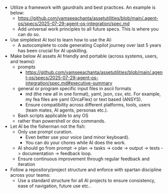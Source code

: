 - Utilize a framework with gaurdrails and best practices. An example is below:
  - https://github.com/vamseeachanta/assetutilities/blob/main/.agent-os/specs/2025-07-29-agent-os-integration/spec.md
  - Add universal work principles to all future specs. This is where you can do so. 
- Use simplelest AI tool to learn how to use the AI:
  - A autocomplete to code generating Copilot journey over last 5 years has been crucial for AI upskilling.
- Make below AI assets AI friendly and portable (across systems, users, and teams):
  - prompts
    - https://github.com/vamseeachanta/assetutilities/blob/main/.agent-os/specs/2025-07-29-agent-os-integration/spec.md#executive-summary
  - general or program specific input files in ascii formats
    - md (the new all in one format), yaml, json, csv, etc. For example, my fea files are yaml (OrcaFlex) or text based (ANSYS).
    - Ensure compatibility across different platforms, tools, users (team mates, AI agents, personas etc.).
  - Bash scripts applicable to any OS
   - rather than powershell or dos commands.
- Let AI be the fisherman not the fish:
  - Only use prompt curation. 
    - Even better use your voice (and minor keyboard).
    - You can do your chores while AI does the work.
  - AI should go from prompt -> plan -> tasks -> code -> output -> tests -> documentation -> feedback loop.
  - Ensure continuous improvement through regular feedback and iteration
- Follow a repository/project structure and enforce with spartan discipline across your teams:
  - Use a standard structure for all AI projects to ensure consistency, ease of navigation, future use etc..
